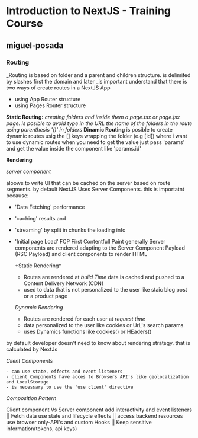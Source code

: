 # Introduction to NextJS - Training Course

## miguel-posada

### Routing

\_Routing is based on folder and a parent and children structure. is delimited by slashes
first the domain and later
\_is important understand that there is two ways of create routes in a NextJS App

- using App Router structure
- using Pages Router structure

**Static Routing:**
_creating folders and inside them a page.tsx or page.jsx page. is posible to avoid type in the URL the name of the
folders in the route using parenthesis '()' in folders_
**Dinamic Routing**
is posible to create dynamic routes usig the [] keys wrapping the folder (e.g [id]) where i want to use dynamic routes
when you need to get the value just pass 'params' and get the value inside the component like 'params.id'

**Rendering**

_server component_

aloows to write UI that can be cached on the server based on route segments. by default NextJS Uses Server Components.
this is importatnt because:

- 'Data Fetching' performance
- 'caching' results and
- 'streaming' by split in chunks the loading info
- 'Initial page Load' FCP First Contentfull Paint
  generally Server components are rendered adapting to the Server Component Payload (RSC Payload) and client components to render HTML

  +Static Rendering\*

  - Routes are rendered at _build Time_ data is cached and pushed to a Content Delivery Network (CDN)
  - used to data that is not personalized to the user like staic blog post or a product page

  _*Dynamic Rendering*_

  - Routes are rendered for each user at _request time_
  - data personalized to the user like cookies or UrL's search params.
  - uses Dynamics functions like cookies() or HEaders()

by default developer doesn't need to know about rendering strategy. that is calculated by NextJs

_*Client Components*_

    - can use state, effects and event listeners
    - client Components have acces to Browsers API's like geolocalization and LocalStorage
    - is necessary to use the 'use client' directive

_*Composition Pattern*_

Client component Vs Server component
add interactivity and event listeners || Fetch data
use state and lifecycle effects || access backend resources
use browser only-API's and custom Hooks || Keep sensitive information(tokens, api keys)
